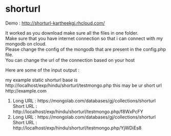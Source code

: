 shorturl
========


Demo : http://shorturl-kartheekgj.rhcloud.com/

It worked as you download make sure all the files in one folder.<br/>
Make sure that you have internet connection so that i can connect with my mongodb on cloud.<br/>
Please change the config of the mongodb that are present in the config.php file.<br/>
You can change the url of the connection based on your host<br/>


Here are some of the input output :
<p>my example static shorturl base is http://localhost/exp/hindu/shorturl/testmongo.php this may be ur short url http://example.com</p>

<ol>
<li>
Long URL : https://mongolab.com/databases/gj/collections/shorturl <br/>
Short URL : http://localhost/exp/hindu/shorturl/testmongo.php/f8WxPcFY
</li>

<li>
Long URL : https://mongolab.com/databases/gj/collections/shorturl <br/>
Short URL : http://localhost/exp/hindu/shorturl/testmongo.php/YjWDiEs8
</li>
</ol>
